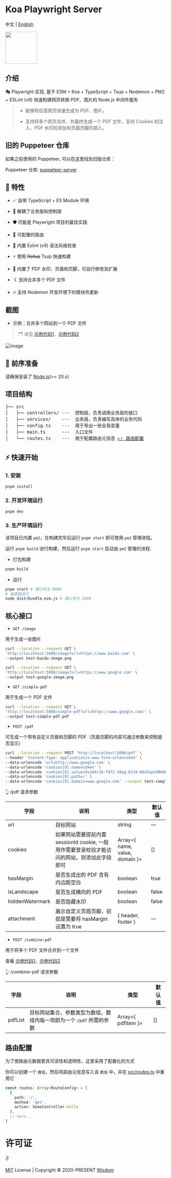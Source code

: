 # Koa Playwright Server

中文 | [English](README-en.md)

<img src="https://github.com/pdsuwwz/koa-playwright-server/assets/19891724/51c09e15-93dc-495a-9fc8-b70eba22a560" height="100" align-right />


## 介绍

🎭 Playwright 实现, 基于 ESM + Koa + TypeScript + Tsup + Nodemon + PM2 + ESLint (v9) 快速构建网页转换 PDF、图片的 Node.js 中间件服务

> * 能够将任意网页快速生成为 PDF、图片。
>
> * 支持将多个网页合并，并最终生成一个 PDF 文件，支持 Cookies 的注入、PDF 水印的添加和页眉页脚的插入。


## 旧的 Puppeteer 仓库

如果之前使用的 Puppeteer, 可以在这里找到旧版仓库：

Puppeteer 仓库: [puppeteer-server](https://github.com/pdsuwwz/puppeteer-server)

## 💎 特性

* ✅ 自带 TypeScript + ES Module 环境

* 🎨 解耦了业务层和控制层

* 🛡 可能是 Playwright 项目的最佳实践

* 🧩 可配置的路由

* 🧺 内置 Eslint (v9) 语法风格检查

* ⚡ 使用 ~~Rollup~~ Tsup 快速构建

* 🔌 内置了 PDF 水印、页眉和页脚，可自行修改及扩展

* 🖇️ 支持合并多个 PDF 文件

* 🔥 支持 Nodemon 开发环境下的模块热更新


## 截图

* 示例：合并多个网站到一个 PDF 文件
> 🗂️ 详见 [示例代码1](__test__/axios-browser.html)、[示例代码2](__test__/axios-node.js)


![image](https://user-images.githubusercontent.com/19891724/159743021-e1f9f528-d6d9-4d6b-b63f-4e71c6b72bdb.png)


## 🔖 前序准备

请确保安装了 [Node.js](https://nodejs.org/)(>= 20.x)


## 项目结构

<pre>
├── src
│   ├── controllers/ ---  控制层，负责调用业务层的接口
│   ├── services/    ---  业务层，负责编写具体的业务代码
│   ├── config.ts    ---  用于导出一些全局变量
│   ├── main.ts      ---  入口文件
│   └── routes.ts    ---  用于配置路由元信息 <a href="#路由配置">👉 路由配置</a>
</pre>

## ⚡ 快速开始

### 1. 安装

```bash
pnpm install
```

### 2. 开发环境运行

```bash
pnpm dev
```

### 3. 生产环境运行

该项目已内置 `pm2`，在构建完毕后运行 `pnpm start` 即可使用 `pm2` 管理进程。

运行 `pnpm build` 进行构建，然后运行 `pnpm start` 启动由 `pm2` 管理的进程:

* 打包构建

```bash
pnpm build
```

* 运行

```bash
pnpm start # 端口号为 8080
# 或直接运行
node dist/bundle.esm.js # 端口号为 5000
```

## 核心接口

* `GET /image`

用于生成一张图片

```bash
curl --location --request GET \
'http://localhost:5000/image?url=https://www.baidu.com' \
--output test-baidu-image.png

curl --location --request GET \
'http://localhost:5000/image?url=https://www.google.com' \
--output test-google-image.png
```

* `GET /simple-pdf`

用于生成一个 PDF 文件

```bash
curl --location --request GET \
'http://localhost:5000/simple-pdf?url=https://www.google.com/' \
--output test-simple-pdf.pdf
```

* `POST /pdf`

可生成一个带有自定义页眉和页脚的 PDF（页眉页脚的内容可通过参数来控制是否显示）

```bash
curl --location --request POST 'http://localhost:5000/pdf' \
--header 'Content-Type: application/x-www-form-urlencoded' \
--data-urlencode 'url=http://www.google.com' \
--data-urlencode 'cookies[0].name=token' \
--data-urlencode 'cookies[0].value=9s2d4c16-f072-16eg-b134-0642ap190006' \
--data-urlencode 'cookies[0].path=/' \
--data-urlencode 'cookies[0].domain=www.google.com' --output test-complex-pdf.pdf
```

👆 /pdf 请求参数

| 字段 | 说明 | 类型 | 默认值 |
| -------- | -------- | -------- | -------- |
| url | 目标网站 | string | — |
| cookies | 如果网站需要提前内置 sessionId cookie, 一般用作需要登录校验才能访问的网站，则添加此字段即可 | Array<{ name, value, domain }> | [] |
| hasMargin | 是否生成出的 PDF 含有内边距空白 | boolean | true |
| isLandscape | 是否生成横向的 PDF | boolean | false |
| hiddenWatermark | 是否隐藏水印 | boolean | false |
| attachment | 展示自定义页眉页脚，前提是需要将 hasMargin 设置为 true | { header, footer } | — |


* `POST /combine-pdf`

用于将多个 PDF 文件合并到一个文件

查看 [示例代码1](__test__/axios-browser.html)、[示例代码2](__test__/axios-node.js)

👆 /combine-pdf 请求参数

| 字段 | 说明 | 类型 | 默认值 |
| -------- | -------- | -------- | -------- |
| pdfList | 目标网站集合，参数类型为数组，数组内每一项即为一个 `/pdf` 所需的参数 | Array<{ pdfItem }> | [] |


## 路由配置

为了使路由元数据更具可读性和透明性，这里采用了配置化的方式

你可以创建一个 `数组`，然后将路由元信息写入该 `数组` 中，并在 [src/routes.ts](src/routes.ts) 中重用它

```ts
const routes: Array<RouteConfig> = [
  {
    path: '/',
    method: 'get',
    action: homeController.hello
  },
  // here...
]
```

# 许可证

:v:

[MIT](./LICENSE) License | Copyright © 2020-PRESENT [Wisdom](https://github.com/pdsuwwz)
